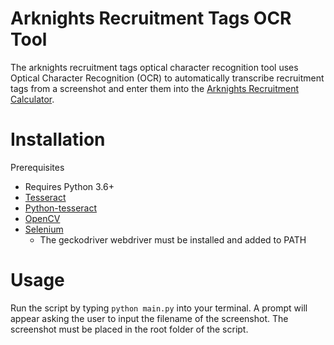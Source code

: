 # Arknights Recruitment Tags OCR Tool
The arknights recruitment tags optical character recognition tool uses Optical Character Recognition (OCR) to automatically transcribe recruitment tags from a screenshot and enter them into the [Arknights Recruitment Calculator](https://aceship.github.io/AN-EN-Tags/akhr.html).

# Installation
Prerequisites
 - Requires Python 3.6+
 - [Tesseract](https://github.com/tesseract-ocr/tesseract)
 - [Python-tesseract](https://pypi.org/project/pytesseract/)
 - [OpenCV](https://pypi.org/project/opencv-python/)
 - [Selenium](https://pypi.org/project/selenium/)
   - The geckodriver webdriver must be installed and added to PATH

# Usage
Run the script by typing `python main.py` into your terminal. A prompt will appear asking the user to input the filename of the screenshot. The screenshot must be placed in the root folder of the script.
